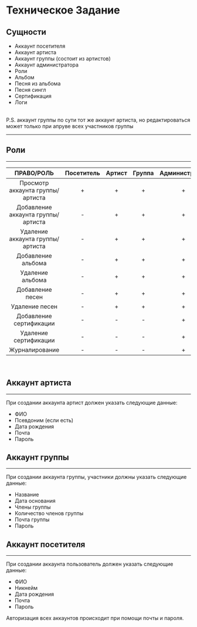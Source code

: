 # Техническое Задание
## Сущности
- Аккаунт посетителя
- Аккаунт артиста 
- Аккаунт группы (состоит из артистов)
- Аккаунт администратора
- Роли
- Альбом
- Песня из альбома
- Песня сингл
- Сертификация
- Логи
<br> 
P.S. аккаунт группы по сути тот же аккаунт артиста, но редактироваться может только при апруве всех участников группы 

---
## Роли
---
|ПРАВО/РОЛЬ             |Посетитель|Артист|Группа|Администратор|
|:---------------------:|:--------:|:----:|:----:|:-----------:|
|Просмотр аккаунта группы/артиста    |     +    |   +  |  +   |        +    |
|Добавление аккаунта группы/артиста   | -        | +    | +    |     +       |
|Удаление аккаунта группы/артиста     |    -     |  +   |  +   |     +       |
|Добавление альбома     |    -     | +    | +    |    +        |
|Удаление альбома       |     -    |   +  |   +  |    +        |
|Добавление песен       |     -    |  +   |  +   |    +        |
|Удаление песен         |     -    |  +   |  +   |    +        |
|Добавление сертификации|     -    |  -   |   -  |     +       |
|Удаление сертификации  |     -    |  -   |   -  |      +      |
|Журналирование         |     -    | -    |  -   |      +      |

<Br>

## Аккаунт артиста
---
При создании аккаунта артист должен указать следующие данные:
- ФИО
- Псевдоним (если есть)
- Дата рождения
- Почта
- Пароль

## Аккаунт группы
 ---
 При создании аккаунта группы, участники должны указать следующие данные:
 - Название
 - Дата основания
 - Члены группы
 - Количество членов группы
 - Почта группы
 - Пароль
  
 ## Аккаунт посетителя
  ---
 При создании аккаунта пользователь должен указать следующие данные:
 - ФИО
 - Никнейм
 - Дата рождения
 - Почта
 - Пароль
  
  
 Авторизация всех аккаунтов происходит при помощи почты и пароля.
